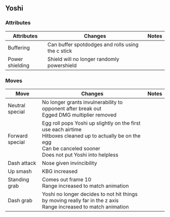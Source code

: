 ## Yoshi
### Attributes
| Attributes | Changes | Notes |
| --- | --- | --- |
| Buffering | Can buffer spotdodges and rolls using the c stick | |
| Power shielding | Shield will no longer randomly powershield | |

### Moves
| Move | Changes | Notes |
| --- | --- | --- |
| Neutral special | No longer grants invulnerability to opponent after break out <br>Egged DMG multiplier removed | |
| Forward special | Egg roll pops Yoshi up slightly on the first use each airtime <br>Hitboxes cleaned up to actually be on the egg <br>Can be canceled sooner <br>Does not put Yoshi into helpless | |
| Dash attack | Nose given invincibility | |
| Up smash | KBG increased | |
| Standing grab | Comes out frame 10 <br>Range increased to match animation | |
| Dash grab | Yoshi no longer decides to not hit things by moving really far in the z axis<br> Range increased to match animation | |
